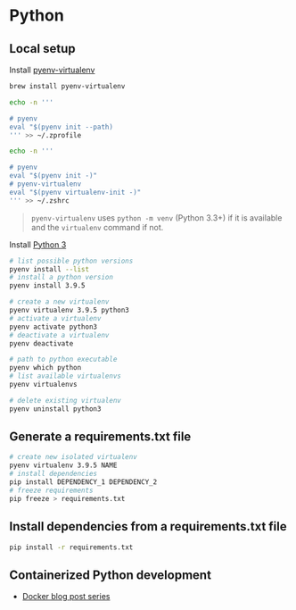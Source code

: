 # Python

## Local setup

Install [pyenv-virtualenv](https://github.com/pyenv/pyenv-virtualenv)
```sh
brew install pyenv-virtualenv

echo -n '''

# pyenv
eval "$(pyenv init --path)
''' >> ~/.zprofile

echo -n '''

# pyenv
eval "$(pyenv init -)"
# pyenv-virtualenv
eval "$(pyenv virtualenv-init -)"
''' >> ~/.zshrc
```

> `pyenv-virtualenv` uses `python -m venv` (Python 3.3+) if it is available and the `virtualenv` command if not.

Install [Python 3](https://www.python.org/download/releases/3.0/)
```sh
# list possible python versions
pyenv install --list
# install a python version
pyenv install 3.9.5

# create a new virtualenv
pyenv virtualenv 3.9.5 python3
# activate a virtualenv
pyenv activate python3
# deactivate a virtualenv
pyenv deactivate

# path to python executable
pyenv which python
# list available virtualenvs
pyenv virtualenvs

# delete existing virtualenv
pyenv uninstall python3
```

## Generate a requirements.txt file

```sh
# create new isolated virtualenv
pyenv virtualenv 3.9.5 NAME
# install dependencies 
pip install DEPENDENCY_1 DEPENDENCY_2
# freeze requirements
pip freeze > requirements.txt
```

## Install dependencies from a requirements.txt file

```sh
pip install -r requirements.txt
```

## Containerized Python development

- [Docker blog post series](https://www.docker.com/blog/tag/python-env-series/)

